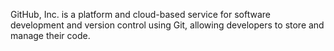 <html>
<head>
</head>
<body>
  <p>GitHub, Inc. is a platform and cloud-based service for software development and version control using Git, allowing developers to store and manage their code.</p>
</body>
</html>

